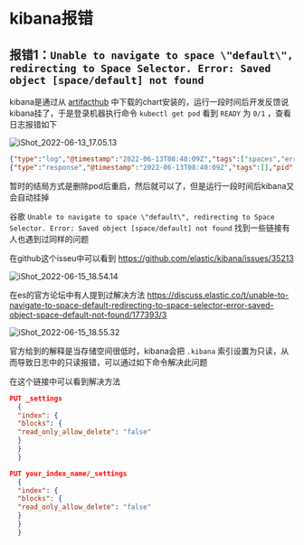 # kibana报错

## 报错1：`Unable to navigate to space \"default\", redirecting to Space Selector. Error: Saved object [space/default] not found`



kibana是通过从 [artifacthub](https://artifacthub.io/)  中下载的chart安装的，运行一段时间后开发反馈说kibana挂了，于是登录机器执行命令 `kubectl get pod` 看到 `READY` 为 `0/1` ，查看日志报错如下

![iShot_2022-06-13_17.05.13](https://gitea.pptfz.cn/pptfz/picgo-images/raw/branch/master/img/iShot_2022-06-13_17.05.13.png)

```json
{"type":"log","@timestamp":"2022-06-13T08:40:09Z","tags":["spaces","error"],"pid":1,"message":"Unable to navigate to space \"default\", redirecting to Space Selector. Error: Saved object [space/default] not found"}
{"type":"response","@timestamp":"2022-06-13T08:40:09Z","tags":[],"pid":1,"method":"get","statusCode":302,"req":{"url":"/app/kibana","method":"get","headers":{"user-agent":"curl/7.29.0","host":"localhost:5601","accept":"*/*"},"remoteAddress":"127.0.0.1","userAgent":"127.0.0.1"},"res":{"statusCode":302,"responseTime":1,"contentLength":9},"message":"GET /app/kibana 302 1ms - 9.0B"}
```



暂时的结局方式是删除pod后重启，然后就可以了，但是运行一段时间后kibana又会自动挂掉

谷歌 `Unable to navigate to space \"default\", redirecting to Space Selector. Error: Saved object [space/default] not found` 找到一些链接有人也遇到过同样的问题

在github这个isseu中可以看到 https://github.com/elastic/kibana/issues/35213

![iShot_2022-06-15_18.54.14](https://gitea.pptfz.cn/pptfz/picgo-images/raw/branch/master/img/iShot_2022-06-15_18.54.14.png)



在es的官方论坛中有人提到过解决方法 https://discuss.elastic.co/t/unable-to-navigate-to-space-default-redirecting-to-space-selector-error-saved-object-space-default-not-found/177393/3

![iShot_2022-06-15_18.55.32](https://gitea.pptfz.cn/pptfz/picgo-images/raw/branch/master/img/iShot_2022-06-15_18.55.32.png)





官方给到的解释是当存储空间很低时，kibana会把 `.kibana` 索引设置为只读，从而导致日志中的只读报错，可以通过如下命令解决此问题



在这个链接中可以看到解决方法[](https://discuss.elastic.co/t/forbidden-12-index-read-only-allow-delete-api/110282/2?u=larry_gregory)



```json
PUT _settings
  {
  "index": {
  "blocks": {
  "read_only_allow_delete": "false"
  }
  }
  }
```



```json
PUT your_index_name/_settings
  {
  "index": {
  "blocks": {
  "read_only_allow_delete": "false"
  }
  }
  }
```



